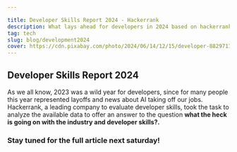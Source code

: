 ```yaml
---

title: Developer Skills Report 2024 - Hackerrank
description: What lays ahead for developers in 2024 based on hackerrank report?
tag: tech
slug: blog/development2024
cover: https://cdn.pixabay.com/photo/2024/06/14/12/15/developer-8829711_1280.jpg
---
```

## Developer Skills Report 2024 

As we all know, 2023 was a wild year for developers, since for many people this year represented layoffs and news about AI taking off our jobs. Hackerrank, a leading company to evaluate developer skills, took the task to analyze the available data to offer an answer to the question **what the heck is going on with the industry and developer skills?.** 

### Stay tuned for the full article next saturday!
<!-- <div class="flourish-embed flourish-chart" data-src="visualisation/18725278"><script src="https://public.flourish.studio/resources/embed.js"></script></div> -->

<br>
<br>

